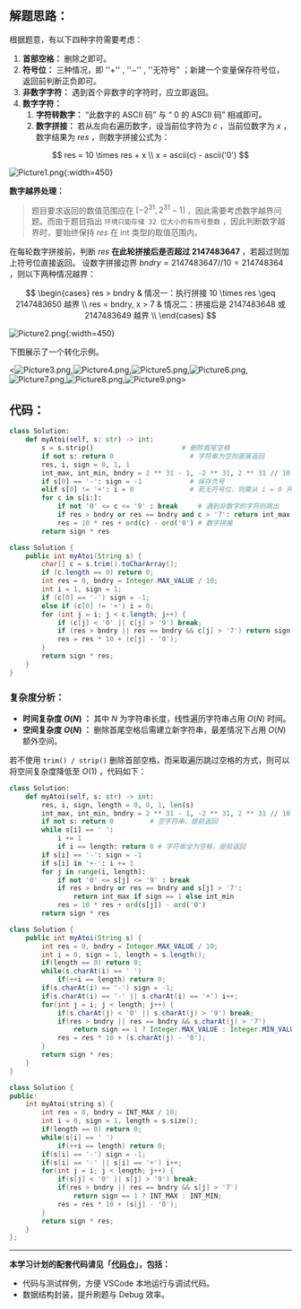 ## 解题思路：

根据题意，有以下四种字符需要考虑：

1. **首部空格：** 删除之即可。
2. **符号位：** 三种情况，即 ''$+$'' , ''$-$'' , ''无符号"  ；新建一个变量保存符号位，返回前判断正负即可。
3. **非数字字符：** 遇到首个非数字的字符时，应立即返回。
4. **数字字符：**
   1. **字符转数字：** “此数字的 ASCII 码” 与 “ $0$ 的 ASCII 码” 相减即可。
   2. **数字拼接：** 若从左向右遍历数字，设当前位字符为 $c$ ，当前位数字为 $x$ ，数字结果为 $res$ ，则数字拼接公式为：

$$
res = 10 \times res + x \\
x = ascii(c) - ascii('0')
$$

![Picture1.png](https://pic.leetcode-cn.com/1600793383-jCgsGU-Picture1.png){:width=450}

**数字越界处理：**

> 题目要求返回的数值范围应在 $[-2^{31}, 2^{31} - 1]$ ，因此需要考虑数字越界问题。而由于题目指出 `环境只能存储 32 位大小的有符号整数` ，因此判断数字越界时，要始终保持 $res$ 在 int 类型的取值范围内。

在每轮数字拼接前，判断 $res$ **在此轮拼接后是否超过 $2147483647$** ，若超过则加上符号位直接返回。
设数字拼接边界 $bndry = 2147483647 // 10 = 214748364$ ，则以下两种情况越界：

$$
\begin{cases}
 res > bndry & 情况一：执行拼接 10 \times res \geq 2147483650 越界 \\
 res = bndry, x > 7 & 情况二：拼接后是 2147483648 或 2147483649 越界 \\
\end{cases}
$$

![Picture2.png](https://pic.leetcode-cn.com/1600793383-JZRYip-Picture2.png){:width=450}

下图展示了一个转化示例。

<![Picture3.png](https://pic.leetcode-cn.com/1600793383-Lcevlh-Picture3.png),![Picture4.png](https://pic.leetcode-cn.com/1600793383-tvCmJR-Picture4.png),![Picture5.png](https://pic.leetcode-cn.com/1600793383-gfdFaU-Picture5.png),![Picture6.png](https://pic.leetcode-cn.com/1600793383-hBxeGd-Picture6.png),![Picture7.png](https://pic.leetcode-cn.com/1600793383-EWntxO-Picture7.png),![Picture8.png](https://pic.leetcode-cn.com/1600793383-jUXVjN-Picture8.png),![Picture9.png](https://pic.leetcode-cn.com/1600793383-FShoDM-Picture9.png)>

## 代码：

```Python []
class Solution:
    def myAtoi(self, s: str) -> int:
        s = s.strip()                      # 删除首尾空格
        if not s: return 0                   # 字符串为空则直接返回
        res, i, sign = 0, 1, 1
        int_max, int_min, bndry = 2 ** 31 - 1, -2 ** 31, 2 ** 31 // 10
        if s[0] == '-': sign = -1            # 保存负号
        elif s[0] != '+': i = 0              # 若无符号位，则需从 i = 0 开始数字拼接
        for c in s[i:]:
            if not '0' <= c <= '9' : break     # 遇到非数字的字符则跳出
            if res > bndry or res == bndry and c > '7': return int_max if sign == 1 else int_min # 数字越界处理
            res = 10 * res + ord(c) - ord('0') # 数字拼接
        return sign * res
```

```Java []
class Solution {
    public int myAtoi(String s) {
        char[] c = s.trim().toCharArray();
        if (c.length == 0) return 0;
        int res = 0, bndry = Integer.MAX_VALUE / 10;
        int i = 1, sign = 1;
        if (c[0] == '-') sign = -1;
        else if (c[0] != '+') i = 0;
        for (int j = i; j < c.length; j++) {
            if (c[j] < '0' || c[j] > '9') break;
            if (res > bndry || res == bndry && c[j] > '7') return sign == 1 ? Integer.MAX_VALUE : Integer.MIN_VALUE;
            res = res * 10 + (c[j] - '0');
        }
        return sign * res;
    }
}
```

### 复杂度分析：

- **时间复杂度 $O(N)$ ：** 其中 $N$ 为字符串长度，线性遍历字符串占用 $O(N)$ 时间。
- **空间复杂度 $O(N)$ ：** 删除首尾空格后需建立新字符串，最差情况下占用 $O(N)$ 额外空间。

若不使用 `trim() / strip()` 删除首部空格，而采取遍历跳过空格的方式，则可以将空间复杂度降低至 $O(1)$ ，代码如下：

```Python []
class Solution:
    def myAtoi(self, s: str) -> int:
        res, i, sign, length = 0, 0, 1, len(s)
        int_max, int_min, bndry = 2 ** 31 - 1, -2 ** 31, 2 ** 31 // 10
        if not s: return 0         # 空字符串，提前返回
        while s[i] == ' ':
            i += 1
            if i == length: return 0 # 字符串全为空格，提前返回
        if s[i] == '-': sign = -1
        if s[i] in '+-': i += 1
        for j in range(i, length):
            if not '0' <= s[j] <= '9' : break
            if res > bndry or res == bndry and s[j] > '7':
                return int_max if sign == 1 else int_min
            res = 10 * res + ord(s[j]) - ord('0')
        return sign * res
```

```Java []
class Solution {
    public int myAtoi(String s) {
        int res = 0, bndry = Integer.MAX_VALUE / 10;
        int i = 0, sign = 1, length = s.length();
        if(length == 0) return 0;
        while(s.charAt(i) == ' ')
            if(++i == length) return 0;
        if(s.charAt(i) == '-') sign = -1;
        if(s.charAt(i) == '-' || s.charAt(i) == '+') i++;
        for(int j = i; j < length; j++) {
            if(s.charAt(j) < '0' || s.charAt(j) > '9') break;
            if(res > bndry || res == bndry && s.charAt(j) > '7')
                return sign == 1 ? Integer.MAX_VALUE : Integer.MIN_VALUE;
            res = res * 10 + (s.charAt(j) - '0');
        }
        return sign * res;
    }
}
```

```C++ []
class Solution {
public:
    int myAtoi(string s) {
        int res = 0, bndry = INT_MAX / 10;
        int i = 0, sign = 1, length = s.size();
        if(length == 0) return 0;
        while(s[i] == ' ')
            if(++i == length) return 0;
        if(s[i] == '-') sign = -1;
        if(s[i] == '-' || s[i] == '+') i++;
        for(int j = i; j < length; j++) {
            if(s[j] < '0' || s[j] > '9') break;
            if(res > bndry || res == bndry && s[j] > '7')
                return sign == 1 ? INT_MAX : INT_MIN;
            res = res * 10 + (s[j] - '0');
        }
        return sign * res;
    }
};
```

---

**本学习计划的配套代码请见「[代码仓](https://github.com/krahets/selected-coding-interview)」，包括：**

- 代码与测试样例，方便 VSCode 本地运行与调试代码。
- 数据结构封装，提升刷题与 Debug 效率。
